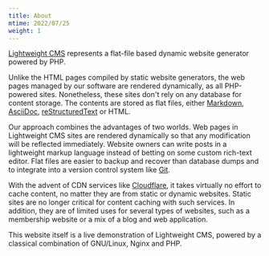 ```yaml
---
title: About
mtime: 2022/07/25
weight: 1
---
```


[Lightweight CMS](https://github.com/cwchentw/lightweight-cms) represents a flat-file based dynamic website generator powered by PHP.

Unlike the HTML pages compiled by static website generators, the web pages managed by our software are rendered dynamically, as all PHP-powered sites. Nonetheless, these sites don't rely on any database for content storage. The contents are stored as flat files, either [Markdown](https://github.github.com/gfm/), [AsciiDoc](https://asciidoc.org/), [reStructuredText](https://docutils.sourceforge.io/rst.html) or HTML.

Our approach combines the advantages of two worlds. Web pages in Lightweight CMS sites are rendered dynamically so that any modification will be reflected immediately. Website owners can write posts in a lightweight markup language instead of betting on some custom rich-text editor. Flat files are easier to backup and recover than database dumps and to integrate into a version control system like [Git](https://git-scm.com/).

With the advent of CDN services like [Cloudflare](https://www.cloudflare.com/), it takes virtually no effort to cache content, no matter they are from static or dynamic websites. Static sites are no longer critical for content caching with such services. In addition, they are of limited uses for several types of websites, such as a membership website or a mix of a blog and web application.

This website itself is a live demonstration of Lightweight CMS, powered by a classical combination of GNU/Linux, Nginx and PHP.
